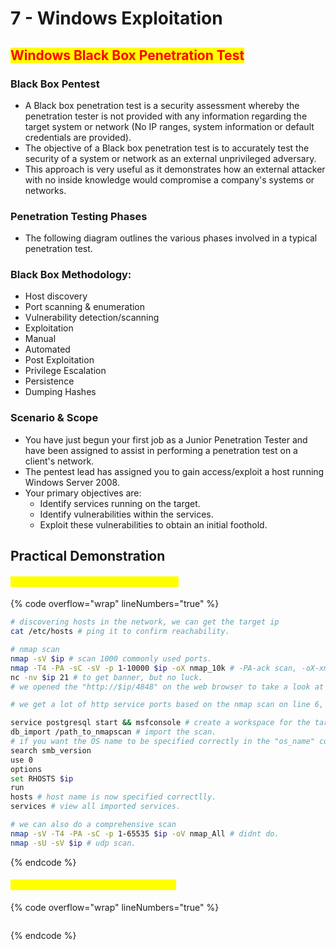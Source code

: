 # 7 - Windows Exploitation

## <mark style="color:red;">Windows Black Box Penetration Test</mark>

### **Black Box Pentest**

* A Black box penetration test is a security assessment whereby the penetration tester is not provided with any information regarding the target system or network (No IP ranges, system information or default credentials are provided).
* The objective of a Black box penetration test is to accurately test the security of a system or network as an external unprivileged adversary.
* This approach is very useful as it demonstrates how an external attacker with no inside knowledge would compromise a company's systems or networks.

### **Penetration Testing Phases**

* The following diagram outlines the various phases involved in a typical penetration test.

### **Black Box Methodology:**

* Host discovery
* Port scanning & enumeration
* Vulnerability detection/scanning
* Exploitation
* Manual
* Automated
* Post Exploitation
* Privilege Escalation
* Persistence
* Dumping Hashes

### **Scenario & Scope**

* You have just begun your first job as a Junior Penetration Tester and have been assigned to assist in performing a penetration test on a client's network.
* The pentest lead has assigned you to gain access/exploit a host running Windows Server 2008.
* Your primary objectives are:
  * Identify services running on the target.
  * Identify vulnerabilities within the services.
  * Exploit these vulnerabilities to obtain an initial foothold.



## Practical Demonstration

#### <mark style="color:yellow;">Black Box Port Scanning & Enumeration</mark>

{% code overflow="wrap" lineNumbers="true" %}
```bash
# discovering hosts in the network, we can get the target ip 
cat /etc/hosts # ping it to confirm reachability.

# nmap scan 
nmap -sV $ip # scan 1000 commonly used ports.
nmap -T4 -PA -sC -sV -p 1-10000 $ip -oX nmap_10k # -PA-ack scan, -oX-xml format.
nc -nv $ip 21 # to get banner, but no luck.
# we opened the "http://$ip/4848" on the web browser to take a look at the service, $ip/8080, $ip/9200 etc.

# we get a lot of http service ports based on the nmap scan on line 6, so we view each of them.

service postgresql start && msfconsole # create a workspace for the target (Win2k8).
db_import /path_to_nmapscan # import the scan.
# if you want the OS name to be specified correctly in the "os_name" column in msfconsole db a trick is to use the SMB version module.
search smb_version
use 0
options
set RHOSTS $ip
run
hosts # host name is now specified correctlly.
services # view all imported services.

# we can also do a comprehensive scan
nmap -sV -T4 -PA -sC -p 1-65535 $ip -oV nmap_All # didnt do.
nmap -sU -sV $ip # udp scan.
```
{% endcode %}



#### <mark style="color:yellow;">1 - Targeting Microsoft IIS FTP (port 21)</mark>

{% code overflow="wrap" lineNumbers="true" %}
```bash
```
{% endcode %}































